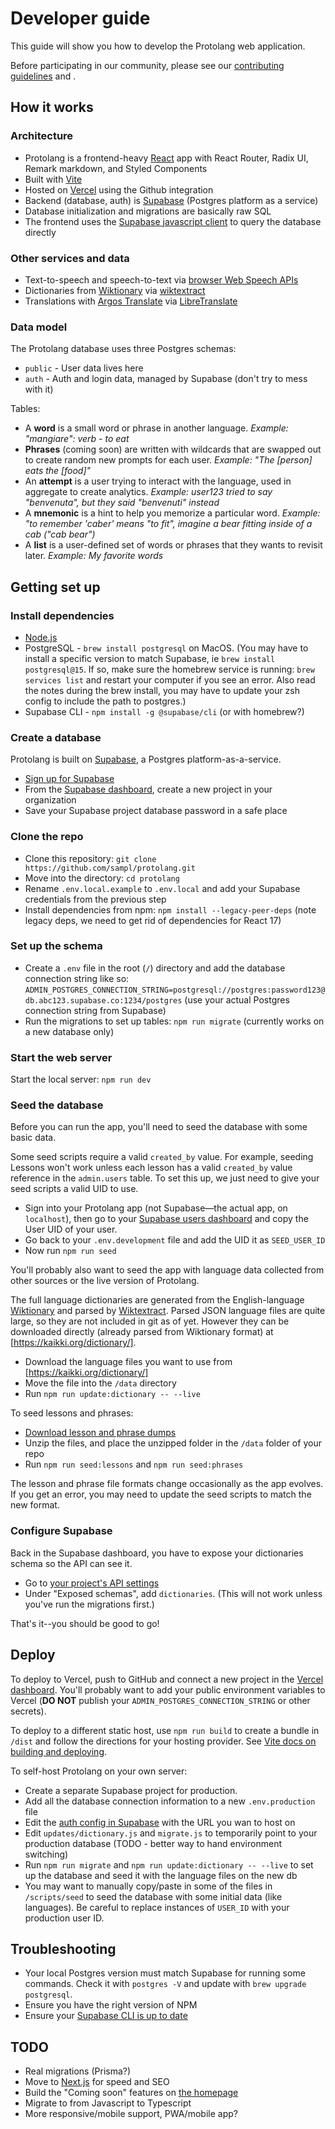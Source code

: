 # Developer guide

This guide will show you how to develop the Protolang web application.

Before participating in our community, please see our [contributing guidelines](contributing.md) and .

## How it works

### Architecture

- Protolang is a frontend-heavy [React](https://reactjs.org/) app with React Router, Radix UI, Remark markdown, and Styled Components
- Built with [Vite](https://vitejs.dev/)
- Hosted on [Vercel](https://vercel.com/dashboard) using the Github integration
- Backend (database, auth) is [Supabase](https://supabase.com/) (Postgres platform as a service)
- Database initialization and migrations are basically raw SQL
- The frontend uses the [Supabase javascript client](https://en.wikipedia.org/wiki/List_of_languages_by_total_number_of_speakers) to query the database directly

### Other services and data

- Text-to-speech and speech-to-text via [browser Web Speech APIs](https://developer.mozilla.org/en-US/docs/Web/API/Web_Speech_API)
- Dictionaries from [Wiktionary](https://en.wiktionary.org/) via [wiktextract](https://github.com/tatuylonen/wiktextract)
- Translations with [Argos Translate](https://github.com/argosopentech/argos-translate/) via [LibreTranslate](https://libretranslate.com/)

### Data model

The Protolang database uses three Postgres schemas:

- `public` - User data lives here
- `auth` - Auth and login data, managed by Supabase (don't try to mess with it)

Tables:

- A **word** is a small word or phrase in another language. *Example: "mangiare": verb - to eat*
- **Phrases** (coming soon) are written with wildcards that are swapped out to create random new prompts for each user. *Example: "The [person] eats the [food]"*
- An **attempt** is a user trying to interact with the language, used in aggregate to create analytics. *Example: user123 tried to say "benvenuta", but they said "benvenuti" instead*
- A **mnemonic** is a hint to help you memorize a particular word. *Example: "to remember 'caber' means "to fit", imagine a bear fitting inside of a cab ("cab bear")*
- A **list** is a user-defined set of words or phrases that they wants to revisit later. *Example: My favorite words*

## Getting set up

### Install dependencies

- [Node.js](https://nodejs.org/en/download/)
- PostgreSQL - `brew install postgresql` on MacOS. (You may have to install a specific version to match Supabase, ie `brew install postgresql@15`. If so, make sure the homebrew service is running: `brew services list` and restart your computer if you see an error. Also read the notes during the brew install, you may have to update your zsh config to include the path to postgres.)
- Supabase CLI - `npm install -g @supabase/cli` (or with homebrew?)

### Create a database

Protolang is built on [Supabase](https://supabase.com/), a Postgres platform-as-a-service.

- [Sign up for Supabase](https://app.supabase.com/sign-up)
- From the [Supabase dashboard](https://app.supabase.com/projects), create a new project in your organization
- Save your Supabase project database password in a safe place

### Clone the repo

- Clone this repository: `git clone https://github.com/sampl/protolang.git`
- Move into the directory: `cd protolang`
- Rename `.env.local.example` to `.env.local` and add your Supabase credentials from the previous step
- Install dependencies from npm: `npm install --legacy-peer-deps` (note legacy deps, we need to get rid of dependencies for React 17)

### Set up the schema

- Create a `.env` file in the root (`/`) directory and add the database connection string like so: `ADMIN_POSTGRES_CONNECTION_STRING=postgresql://postgres:password123@db.abc123.supabase.co:1234/postgres` (use your actual Postgres connection string from Supabase)
- Run the migrations to set up tables: `npm run migrate` (currently works on a new database only)

### Start the web server

Start the local server: `npm run dev`

### Seed the database

Before you can run the app, you'll need to seed the database with some basic data.

Some seed scripts require a valid `created_by` value. For example, seeding Lessons won't work unless each lesson has a valid `created_by` value reference in the `admin.users` table. To set this up, we just need to give your seed scripts a valid UID to use.

- Sign into your Protolang app (not Supabase—the actual app, on `localhost`), then go to your [Supabase users dashboard](https://app.supabase.com/project/_/auth/users) and copy the User UID of your user.
- Go back to your `.env.development` file and add the UID it as `SEED_USER_ID`
- Now run `npm run seed`

You'll probably also want to seed the app with language data collected from other sources or the live version of Protolang.

The full language dictionaries are generated from the English-language [Wiktionary](https://en.wiktionary.org/) and parsed by [Wiktextract](https://github.com/tatuylonen/wiktextract). Parsed JSON language files are quite large, so they are not included in git as of yet. However they can be downloaded directly (already parsed from Wiktionary format) at [https://kaikki.org/dictionary/].

- Download the language files you want to use from [https://kaikki.org/dictionary/]
- Move the file into the `/data` directory
- Run `npm run update:dictionary -- --live`

To seed lessons and phrases:

- [Download lesson and phrase dumps](https://protolang.com/open-source)
- Unzip the files, and place the unzipped folder in the `/data` folder of your repo
- Run `npm run seed:lessons` and `npm run seed:phrases`

The lesson and phrase file formats change occasionally as the app evolves. If you get an error, you may need to update the seed scripts to match the new format.

### Configure Supabase

Back in the Supabase dashboard, you have to expose your dictionaries schema so the API can see it.

- Go to [your project's API settings](https://app.supabase.com/project/_/settings/api)
- Under "Exposed schemas", add `dictionaries`. (This will not work unless you've run the migrations first.)

That's it--you should be good to go!

## Deploy

To deploy to Vercel, push to GitHub and connect a new project in the [Vercel dashboard](https://vercel.com/docs/concepts/git/vercel-for-github). You'll probably want to add your public environment variables to Vercel (**DO NOT** publish your `ADMIN_POSTGRES_CONNECTION_STRING` or other secrets).

To deploy to a different static host, use `npm run build` to create a bundle in `/dist` and follow the directions for your hosting provider. See [Vite docs on building and deploying](https://vitejs.dev/guide/static-deploy.html#building-the-app).

To self-host Protolang on your own server:

- Create a separate Supabase project for production.
- Add all the database connection information to a new `.env.production` file
- Edit the [auth config in Supabase](https://app.supabase.com/project/_/auth/url-configuration) with the URL you wan to host on
- Edit `updates/dictionary.js` and `migrate.js` to temporarily point to your production database (TODO - better way to hand environment switching)
- Run `npm run migrate` and `npm run update:dictionary -- --live` to set up the database and seed it with the language files on the new db
- You may want to manually copy/paste in some of the files in `/scripts/seed` to seed the database with some initial data (like languages). Be careful to replace instances of `USER_ID` with your production user ID.

## Troubleshooting

- Your local Postgres version must match Supabase for running some commands. Check it with `postgres -V` and update with `brew upgrade postgresql`.
- Ensure you have the right version of NPM
- Ensure your [Supabase CLI is up to date](https://supabase.com/docs/guides/cli#updates)

## TODO

- Real migrations (Prisma?)
- Move to [Next.js](https://nextjs.org/) for speed and SEO
- Build the "Coming soon" features on [the homepage](/)
- Migrate to from Javascript to Typescript
- More responsive/mobile support, PWA/mobile app?

